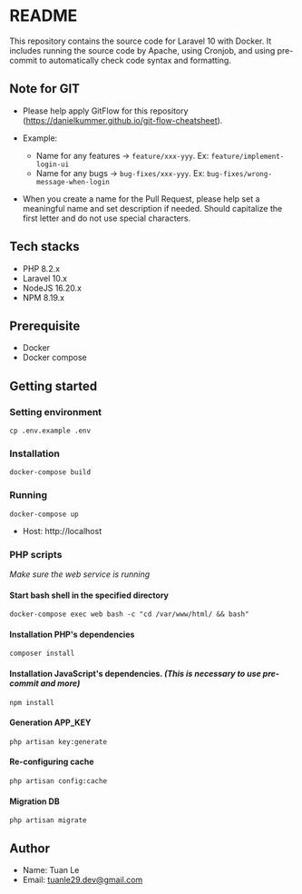 # README #
This repository contains the source code for Laravel 10 with Docker. It includes running the source code by Apache, using Cronjob, and using pre-commit to automatically check code syntax and formatting.

## Note for GIT
* Please help apply GitFlow for this repository (https://danielkummer.github.io/git-flow-cheatsheet).
* Example:
  - Name for any features -> `feature/xxx-yyy`. Ex: `feature/implement-login-ui`
  - Name for any bugs -> `bug-fixes/xxx-yyy`. Ex: `bug-fixes/wrong-message-when-login`

* When you create a name for the Pull Request, please help set a meaningful name and set description if needed. Should capitalize the first letter and do not use special characters.

## Tech stacks
- PHP 8.2.x
- Laravel 10.x
- NodeJS 16.20.x
- NPM 8.19.x

## Prerequisite

- Docker
- Docker compose

## Getting started

### Setting environment
```
cp .env.example .env
```

### Installation
```
docker-compose build
```

### Running
```
docker-compose up
```

- Host: http://localhost

### PHP scripts
_Make sure the web service is running_

#### Start bash shell in the specified directory
```
docker-compose exec web bash -c "cd /var/www/html/ && bash"
```

#### Installation PHP's dependencies
```
composer install
```

#### Installation JavaScript's dependencies. _(This is necessary to use pre-commit and more)_

```
npm install
```

#### Generation APP_KEY
```
php artisan key:generate
```

#### Re-configuring cache
```
php artisan config:cache
```

#### Migration DB
```
php artisan migrate
```

## Author
* Name: Tuan Le
* Email: tuanle29.dev@gmail.com
